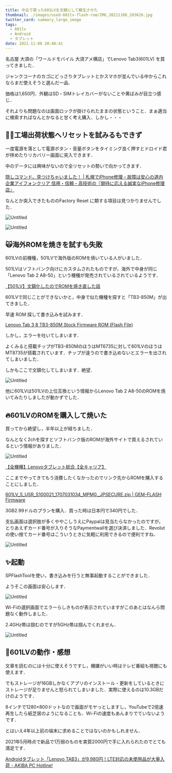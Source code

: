 ```yaml
---
title: 中古で買った601LVを文鎮にして蘇生させた
thumbnail: ./images/used-601lv-flash-rom/IMG_20211108_203626.jpg
twitter_card: summary_large_image
tags:
  - 601lv
  - Android
  - タブレット
date: 2021-11-08 20:48:41
---
```


名古屋 大須の「ワールドモバイル 大須アメ横店」でLenovo Tab3(601LV) を買ってきました．

[](https://www.softbank.jp/partners/kyoiku-press/products/list/lenovo-tab3/spec/)

ジャンクコーナのカゴにどっさりタブレットとかスマホが並んでいる中からこれならまだ使えそうと選んだ一品．

価格は1,650円．外観はSD・SIMトレイカバーがないことや黄ばみが目立つ感じ．

それよりも問題なのは画面ロックが掛けられたままの状態ということ．まぁ適当に検索すればなんとかなると甘く考え購入．しかし・・・

<!-- more -->

## 👨‍🔧工場出荷状態へリセットを試みるもできず

一度電源を落として電源ボタン・音量ボタンをタイミング良く押すとドロイド君が拝めたりリカバリー画面に突入できます．

中のデータには興味がないので全リセットの勢いで向かってきます．

[隠しコマンド、見つけちゃいました！ | 札幌でiPhone修理・故障は安心の道内企業アイフォンクリア 信用・信頼・高技術の『期待に応える誠実なiPhone修理店』](https://www.iphoneclear.jp/blog/rafirahonten/androidkaitori/)

なんとか突入できたもののFactory Reset に類する項目は見つかりませんでした．

![Untitled](/images/used-601lv-flash-rom/Untitled.png)

![Untitled](/images/used-601lv-flash-rom/Untitled%201.png)

## 🙀海外ROMを焼きを試すも失敗

601LVの前機種，501LVで海外版のROMを焼いている人がいました．

501LVはソフトバンク向けにカスタムされたものですが，海外で中身が同じ「Lenovo Tab 2 A8-50」という機種が発売されているされているようです．

[【501LV】文鎮化したのでROMを焼き直した話](https://old.haruroid.com/haruroid.0t0.jp/blog/archives/934.html)

601LVで同じことができないかと，中身で似た機種を探すと「TB3-850M」が出てきました．

早速 ROM 探して書き込みを試みます．

[Lenovo Tab 3 8 TB3-850M Stock Firmware ROM (Flash File)](https://firmwarefile.com/lenovo-tab-3-8-tb3-850m)

しかし，エラーを吐いてしまいます．

よくみると搭載チップがTB3-850MのほうはMT6735に対して601LVのほうはMT8735が搭載されています．チップが違うので書き込めないとエラーを出されてしまいました．

しかもここで文鎮化してしまいます．絶望．

![Untitled](/images/used-601lv-flash-rom/Untitled%202.png)

他に601LVは501LVの上位互換という情報からLenovo Tab 2 A8-50のROMを焼いてみたりしましたが動かずでした．

## 🔥601LVのROMを購入して焼いた

買ってから絶望し，半年以上が経ちました．

なんとなく2chを探すとソフトバンク版のROMが海外サイトで買えるされているという情報がありました．

![Untitled](/images/used-601lv-flash-rom/Untitled%203.png)

[【全機種】Lenovoタブレット総合【全キャリア】](https://egg.5ch.net/test/read.cgi/android/1521950867/112)

ここまでやってきてもう消費したくなかったのでリンク先からROMを購入することにしました．

[601LV_S_USR_S100021_1707031034_MPM0._JPSECURE.zip | GEM-FLASH Firmware](http://firmware.gem-flash.com/index.php?a=browse&b=file-info&id=32302)

3GB2.99ドルのプランを購入．買った時は日本円で340円でした．

支払画面は選択肢が多くややこしうえにPaypalは見当たらなかったのですが，とりあえずカード番号が入りそうなPaymentwallを選び決済しました．Revolutの使い捨てカード番号はこういうときに気軽に利用できるので便利ですね．

![Untitled](/images/used-601lv-flash-rom/Untitled%204.png)

## ✨起動

SPFlashToolを使い，書き込みを行うと無事起動することができました．

ようそこの画面は安心します．

![Untitled](/images/used-601lv-flash-rom/Untitled%205.png)

Wi-Fiの選択画面でエラーらしきものが表示されていますがこのあとはなんら問題なく動作しました．

2.4GHz帯は掴むのですが5GHz帯は掴んでくれません．

![Untitled](/images/used-601lv-flash-rom/Untitled%206.png)

## 📱601LVの動作・感想

文章を読むのには十分に使えそうですし，機嫌がいい時はテレビ番組も視聴にも使えます．

でもストレージが16GBしかなくアプリのインストール・更新をしているときにストレージが足りませんと怒られてしまいました．実際に使えるのは10.3GBだけのようです．

8インチで1280×800ドットなので画面がモヤっとしますし，YouTubeで2倍速再生したら紙芝居のようになることも．Wi-Fiの速度もあんまりでていないようです．

とはいえ4年以上前の端末に求めることではないのかもしれません．

2021年5月時点で新品で1万弱のものを実質2000円で手に入れられたのでとても満足です．

[Androidタブレット「Lenovo TAB3」が9,980円！LTE対応の未使用品が大量入荷 - AKIBA PC Hotline!](https://akiba-pc.watch.impress.co.jp/docs/news/news/1324690.html)

